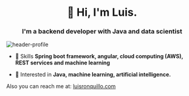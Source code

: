 <h1 align="center">👋 Hi, I'm Luis.</h1>
<h3 align="center">I'm a backend developer with Java and data scientist</h3>

![header-profile](https://github.com/RoncoLuis/roncoluis/assets/17775023/5bc5ff19-8204-47a4-84c8-2f6a2ac7c96e)

- 🌱 Skills **Spring boot framework, angular, cloud computing (AWS), REST services and machine learning**

- 💬 Interested in **Java, machine learning, artificial intelligence.**

Also you can reach me at: [luisronquillo.com](https://www.luisronquillo.com)
